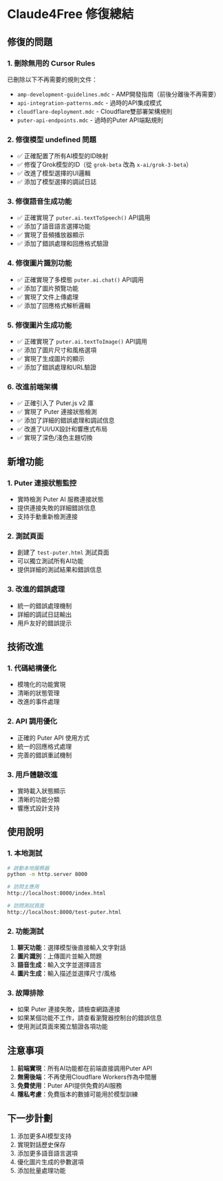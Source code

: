 # Claude4Free 修復總結

## 修復的問題

### 1. 刪除無用的 Cursor Rules
已刪除以下不再需要的規則文件：
- `amp-development-guidelines.mdc` - AMP開發指南（前後分離後不再需要）
- `api-integration-patterns.mdc` - 過時的API集成模式
- `cloudflare-deployment.mdc` - Cloudflare雙部署架構規則
- `puter-api-endpoints.mdc` - 過時的Puter API端點規則

### 2. 修復模型 undefined 問題
- ✅ 正確配置了所有AI模型的ID映射
- ✅ 修復了Grok模型的ID（從 `grok-beta` 改為 `x-ai/grok-3-beta`）
- ✅ 改進了模型選擇的UI邏輯
- ✅ 添加了模型選擇的調試日誌

### 3. 修復語音生成功能
- ✅ 正確實現了 `puter.ai.textToSpeech()` API調用
- ✅ 添加了語音語言選擇功能
- ✅ 實現了音頻播放器顯示
- ✅ 添加了錯誤處理和回應格式驗證

### 4. 修復圖片識別功能
- ✅ 正確實現了多模態 `puter.ai.chat()` API調用
- ✅ 添加了圖片預覽功能
- ✅ 實現了文件上傳處理
- ✅ 添加了回應格式解析邏輯

### 5. 修復圖片生成功能
- ✅ 正確實現了 `puter.ai.textToImage()` API調用
- ✅ 添加了圖片尺寸和風格選項
- ✅ 實現了生成圖片的顯示
- ✅ 添加了錯誤處理和URL驗證

### 6. 改進前端架構
- ✅ 正確引入了 Puter.js v2 庫
- ✅ 實現了 Puter 連接狀態檢測
- ✅ 添加了詳細的錯誤處理和調試信息
- ✅ 改進了UI/UX設計和響應式布局
- ✅ 實現了深色/淺色主題切換

## 新增功能

### 1. Puter 連接狀態監控
- 實時檢測 Puter AI 服務連接狀態
- 提供連接失敗的詳細錯誤信息
- 支持手動重新檢測連接

### 2. 測試頁面
- 創建了 `test-puter.html` 測試頁面
- 可以獨立測試所有AI功能
- 提供詳細的測試結果和錯誤信息

### 3. 改進的錯誤處理
- 統一的錯誤處理機制
- 詳細的調試日誌輸出
- 用戶友好的錯誤提示

## 技術改進

### 1. 代碼結構優化
- 模塊化的功能實現
- 清晰的狀態管理
- 改進的事件處理

### 2. API 調用優化
- 正確的 Puter API 使用方式
- 統一的回應格式處理
- 完善的錯誤重試機制

### 3. 用戶體驗改進
- 實時載入狀態顯示
- 清晰的功能分類
- 響應式設計支持

## 使用說明

### 1. 本地測試
```bash
# 啟動本地服務器
python -m http.server 8000

# 訪問主應用
http://localhost:8000/index.html

# 訪問測試頁面
http://localhost:8000/test-puter.html
```

### 2. 功能測試
1. **聊天功能**：選擇模型後直接輸入文字對話
2. **圖片識別**：上傳圖片並輸入問題
3. **語音生成**：輸入文字並選擇語言
4. **圖片生成**：輸入描述並選擇尺寸/風格

### 3. 故障排除
- 如果 Puter 連接失敗，請檢查網路連接
- 如果某個功能不工作，請查看瀏覽器控制台的錯誤信息
- 使用測試頁面來獨立驗證各項功能

## 注意事項

1. **前端實現**：所有AI功能都在前端直接調用Puter API
2. **無需後端**：不再使用Cloudflare Workers作為中間層
3. **免費使用**：Puter API提供免費的AI服務
4. **隱私考慮**：免費版本的數據可能用於模型訓練

## 下一步計劃

1. 添加更多AI模型支持
2. 實現對話歷史保存
3. 添加更多語音語言選項
4. 優化圖片生成的參數選項
5. 添加批量處理功能 
